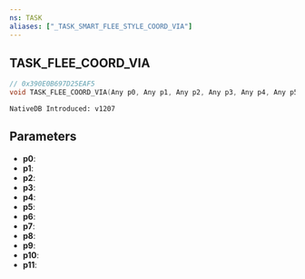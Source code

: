 ```yaml
---
ns: TASK
aliases: ["_TASK_SMART_FLEE_STYLE_COORD_VIA"]
---
```

## TASK_FLEE_COORD_VIA

```c
// 0x390E0B697D25EAF5
void TASK_FLEE_COORD_VIA(Any p0, Any p1, Any p2, Any p3, Any p4, Any p5, Any p6, Any p7, Any p8, Any p9, Any p10, Any p11);
```

```
NativeDB Introduced: v1207
```

## Parameters
* **p0**:
* **p1**:
* **p2**:
* **p3**:
* **p4**:
* **p5**:
* **p6**:
* **p7**:
* **p8**:
* **p9**:
* **p10**:
* **p11**:

